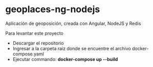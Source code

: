 # geoplaces-ng-nodejs
Aplicación de geoposición, creada con Angular, NodeJS y Redis

Para levantar este proyecto
 - Descargar el repositorio
 - Ingresar a la carpeta raiz donde se encuentre el archivo docker-compose.yaml
 - Ejecutar commando: <b>docker-compose up --build</b>
